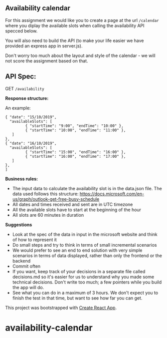 ## Availability calendar

For this assignment we would like you to create a page at the url `/calendar` where you diplay the available slots when calling the availability API specced below.

You will also need to build the API (to make your life easier we have provided an express app in server.js).

Don't worry too much about the layout and style of the calendar - we will not score the assignment based on that.

## API Spec:
GET `/availability`

**Response structure:**

An example:
```[
{ "date": "15/10/2019",
  "availableSlots": [
         { "startTime": "9:00", "endTime": "10:00" },
         { "startTime": "10:00", "endTime": "11:00" },
   ]
}, 
{ "date": "16/10/2019",
  "availableSlots": [
         { "startTime": "15:00", "endTime": "16:00" },
         { "startTime": "16:00", "endTime": "17:00" },
   ]
},
]
```

**Business rules:**
- The input data to calculate the availability slot is in the data.json file. The data used follows this structure: https://docs.microsoft.com/en-us/graph/outlook-get-free-busy-schedule
- All dates and times received and sent are in UTC timezone
- All the available slots have to start at the beginning of the hour
- All slots are 60 minutes in duration

**Suggestions**
- Look at the spec of the data in input in the microsoft website and think of how to represent it 
- Do small steps and try to think in terms of small incremental scenarios
- We would prefer to see an end to end solution with very simple scenarios in terms of data displayed, rather than only the frontend or the backend
- Commit often
- If you want, keep track of your decisions in a separate file called decisions.md so it's easier for us to understand why you made some technical decisions. Don't write too much; a few pointers while you build the app will do.
- See what you can do in a maximum of 3 hours. We don't expect you to finish the test in that time, but want to see how far you can get.

This project was bootstrapped with [Create React App](https://github.com/facebook/create-react-app).

# availability-calendar
